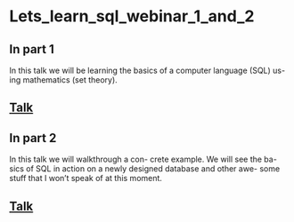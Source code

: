 # Lets_learn_sql_webinar_1_and_2
## In part 1
In this talk we will be learning the basics of a computer language (SQL) us- ing mathematics (set theory).
## [Talk](https://pages.github.com/)

## In part 2
In this talk we will walkthrough a con- crete example. We will see the ba- sics of SQL in action on a newly designed database and other awe- some stuff that I won’t speak of at this moment.
## [Talk](https://pages.github.com/)
